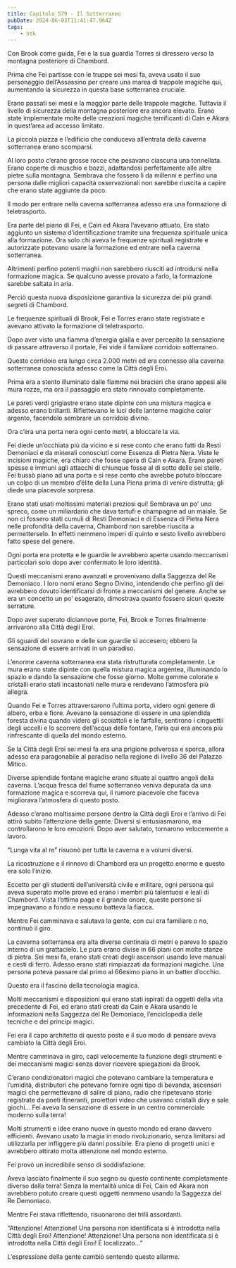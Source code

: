 ```yaml
---
title: Capitolo 579 - Il Sotterraneo
pubDate: 2024-06-03T11:41:47.964Z
tags:
    - htk
---
```


Con Brook come guida, Fei e la sua guardia Torres si diressero verso la montagna posteriore di Chambord.

Prima che Fei partisse con le truppe sei mesi fa, aveva usato il suo personaggio dell’Assassino per creare una marea di trappole magiche qui, aumentando la sicurezza in questa base sotterranea cruciale.

Erano passati sei mesi e la maggior parte delle trappole magiche. Tuttavia il livello di sicurezza della montagna posteriore era ancora elevato. Erano state implementate molte delle creazioni magiche terrificanti di Cain e Akara in quest’area ad accesso limitato.

La piccola piazza e l’edificio che conduceva all’entrata della caverna sotterranea erano scomparsi.

Al loro posto c’erano grosse rocce che pesavano ciascuna una tonnellata. Erano coperte di muschio e bozzi, adattandosi perfettamente alle altre pietre sulla montagna. Sembrava che fossero lì da millenni e perfino una persona dalle migliori capacità osservazionali non sarebbe riuscita a capire che erano state aggiunte da poco.

Il modo per entrare nella caverna sotterranea adesso era una formazione di teletrasporto.

Era parte del piano di Fei, e Cain ed Akara l’avevano attuato. Era stato aggiunto un sistema d’identificazione tramite una frequenza spirituale unica alla formazione. Ora solo chi aveva le frequenze spirituali registrate e autorizzate potevano usare la formazione ed entrare nella caverna sotterranea.

Altrimenti perfino potenti maghi non sarebbero riusciti ad introdursi nella formazione magica. Se qualcuno avesse provato a farlo, la formazione sarebbe saltata in aria.

Perciò questa nuova disposizione garantiva la sicurezza dei più grandi segreti di Chambord.

Le frequenze spirituali di Brook, Fei e Torres erano state registrate e avevano attivato la formazione di teletrasporto.

Dopo aver visto una fiamma d’energia gialla e aver percepito la sensazione di passare attraverso il portale, Fei vide il familiare corridoio sotterraneo.

Questo corridoio era lungo circa 2.000 metri ed era connesso alla caverna sotterranea conosciuta adesso come la Città degli Eroi.

Prima era a stento illuminato dalle fiamme nei bracieri che erano appesi alle mura rozze, ma ora il passaggio era stato rinnovato completamente.

Le pareti verdi grigiastre erano state dipinte con una mistura magica e adesso erano brillanti. Riflettevano le luci delle lanterne magiche color argento, facendolo sembrare un corridoio divino.

Ora c’era una porta nera ogni cento metri, a bloccare la via.

Fei diede un’occhiata più da vicino e si rese conto che erano fatti da Resti Demoniaci e da minerali conosciuti come Essenza di Pietra Nera. Viste le incisioni magiche, era chiaro che fosse opera di Cain e Akara. Erano pareti spesse e immuni agli attacchi di chiunque fosse al di sotto delle sei stelle. Fei bussò piano ad una porta e si rese conto che avrebbe potuto bloccare un colpo di un membro d’élite della Luna Piena prima di venire distrutta; gli diede una piacevole sorpresa.

Erano stati usati moltissimi materiali preziosi qui! Sembrava un po’ uno spreco, come un miliardario che dava tartufi e champagne ad un maiale. Se non ci fossero stati cumuli di Resti Demoniaci e di Essenza di Pietra Nera nelle profondità della caverna, Chambord non sarebbe riuscita a permetterselo. In effetti nemmeno imperi di quinto e sesto livello avrebbero fatto spese del genere.

Ogni porta era protetta e le guardie le avrebbero aperte usando meccanismi particolari solo dopo aver confermato le loro identità.

Questi meccanismi erano avanzati e provenivano dalla Saggezza del Re Demoniaco. I loro nomi erano Segno Divino, intendendo che perfino gli dei avrebbero dovuto identificarsi di fronte a meccanismi del genere. Anche se era un concetto un po’ esagerato, dimostrava quanto fossero sicuri queste serrature.

Dopo aver superato diciannove porte, Fei, Brook e Torres finalmente arrivarono alla Città degli Eroi.

Gli sguardi del sovrano e delle sue guardie si accesero; ebbero la sensazione di essere arrivati in un paradiso.

L’enorme caverna sotterranea era stata ristrutturata completamente. Le mura erano state dipinte con quella mistura magica argentea, illuminando lo spazio e dando la sensazione che fosse giorno. Molte gemme colorate e cristalli erano stati incastonati nelle mura e rendevano l’atmosfera più allegra.

Quando Fei e Torres attraversarono l’ultima porta, videro ogni genere di albero, erba e fiore. Avevano la sensazione di essere in una splendida foresta divina quando videro gli scoiattoli e le farfalle, sentirono i cinguettii degli uccelli e lo scorrere dell’acqua delle fontane, l’aria qui era ancora più rinfrescante di quella del mondo esterno.

Se la Città degli Eroi sei mesi fa era una prigione polverosa e sporca, allora adesso era paragonabile al paradiso nella regione di livello 36 del Palazzo Mitico.

Diverse splendide fontane magiche erano situate ai quattro angoli della caverna. L’acqua fresca del fiume sotterraneo veniva depurata da una formazione magica e scorreva qui, il rumore piacevole che faceva migliorava l’atmosfera di questo posto.

Adesso c’erano moltissime persone dentro la Città degli Eroi e l’arrivo di Fei attirò subito l’attenzione della gente. Diversi si entusiasmarono, ma controllarono le loro emozioni. Dopo aver salutato, tornarono velocemente a lavoro.

“Lunga vita al re” risuonò per tutta la caverna e a volumi diversi.

La ricostruzione e il rinnovo di Chambord era un progetto enorme e questo era solo l’inizio.

Eccetto per gli studenti dell’università civile e militare, ogni persona qui aveva superato molte prove ed erano i membri più talentuosi e leali di Chambord. Vista l’ottima paga e il grande onore, queste persone si impegnavano a fondo e nessuno batteva la fiacca.

Mentre Fei camminava e salutava la gente, con cui era familiare o no, continuò il giro.

La caverna sotterranea era alta diverse centinaia di metri e pareva lo spazio interno di un grattacielo. Le pura erano divise in 66 piani con molte stanze di pietra. Sei mesi fa, erano stati creati degli ascensori usando leve manuali e cesti di ferro. Adesso erano stati rimpiazzati da formazioni magiche. Una persona poteva passare dal primo al 66esimo piano in un batter d’occhio.

Questo era il fascino della tecnologia magica.

Molti meccanismi e disposizioni qui erano stati ispirati da oggetti della vita precedente di Fei, ed erano stati creati da Cain e Akara usando le informazioni nella Saggezza del Re Demoniaco, l’enciclopedia delle tecniche e dei princìpi magici.

Fei era il capo architetto di questo posto e il suo modo di pensare aveva cambiato la Città degli Eroi.

Mentre camminava in giro, capì velocemente la funzione degli strumenti e dei meccanismi magici senza dover ricevere spiegazioni da Brook.

C’erano condizionatori magici che potevano cambiare la temperatura e l’umidità, distributori che potevano fornire ogni tipo di bevanda, ascensori magici che permettevano di salire di piano, radio che ripetevano storie registrate da poeti itineranti, proiettori video che usavano cristalli divy e sale giochi… Fei aveva la sensazione di essere in un centro commerciale moderno sulla terra!

Molti strumenti e idee erano nuove in questo mondo ed erano davvero efficienti. Avevano usato la magia in modo rivoluzionario, senza limitarsi ad utilizzarla per infliggere più danni possibile. Era pieno di progetti unici e avrebbero attirato molta attenzione nel mondo esterno.

Fei provò un incredibile senso di soddisfazione.

Aveva lasciato finalmente il suo segno su questo continente completamente diverso dalla terra! Senza la mentalità unica di Fei, Cain ed Akara non avrebbero potuto creare questi oggetti nemmeno usando la Saggezza del Re Demoniaco.

Mentre Fei stava riflettendo, risuonarono dei trilli assordanti.

“Attenzione! Attenzione! Una persona non identificata si è introdotta nella Città degli Eroi! Attenzione! Attenzione! Una persona non identificata si è introdotta nella Città degli Eroi! È localizzato…”

L’espressione della gente cambiò sentendo questo allarme.



